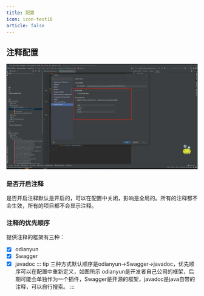 ```yaml
---
title: 配置
icon: icon-test16
article: false
---
```


## 注释配置
![配置](/assets/images/restfulCloud/describe-1654525288813.png)
### 是否开启注释
是否开启注释默认是开启的，可以在配置中关闭，影响是全局的。所有的注释都不会生效，所有的项目都不会显示注释。
### 注释的优先顺序
提供注释的框架有三种：
- [x] odianyun
- [x] Swagger
- [x] javadoc
::: tip
三种方式默认顺序是odianyun->Swagger->javadoc，优先顺序可以在配置中重新定义，如图所示
odianyun是开发者自己公司的框架，后期可能会单独作为一个插件，Swagger是开源的框架，javadoc是java自带的注释，可以自行搜索。
:::
